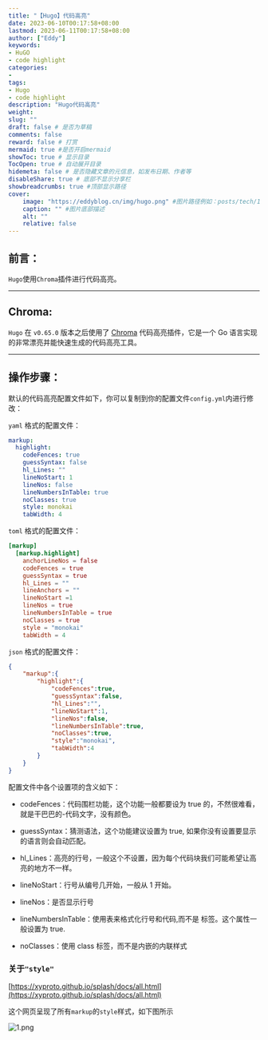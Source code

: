 ```yaml
---
title: "【Hugo】代码高亮"
date: 2023-06-10T00:17:58+08:00
lastmod: 2023-06-11T00:17:58+08:00
author: ["Eddy"]
keywords: 
- HuGO
- code highlight
categories: 
- 
tags: 
- Hugo
- code highlight
description: "Hugo代码高亮"
weight:
slug: ""
draft: false # 是否为草稿
comments: false
reward: false # 打赏
mermaid: true #是否开启mermaid
showToc: true # 显示目录
TocOpen: true # 自动展开目录
hidemeta: false # 是否隐藏文章的元信息，如发布日期、作者等
disableShare: true # 底部不显示分享栏
showbreadcrumbs: true #顶部显示路径
cover:
    image: "https://eddyblog.cn/img/hugo.png" #图片路径例如：posts/tech/123/123.png
    caption: "" #图片底部描述
    alt: ""
    relative: false
---
```

## 前言：

`Hugo`使用`Chroma`插件进行代码高亮。

---

## Chroma:

`Hugo` 在 `v0.65.0` 版本之后使用了 [Chroma](https://github.com/alecthomas/chroma) 代码高亮插件，它是一个 Go 语言实现的非常漂亮并能快速生成的代码高亮工具。

---

## 操作步骤：

默认的代码高亮配置文件如下，你可以复制到你的配置文件`config.yml`内进行修改：

`yaml` 格式的配置文件：

```YAML
markup:
  highlight:
    codeFences: true
    guessSyntax: false
    hl_Lines: ""
    lineNoStart: 1
    lineNos: false
    lineNumbersInTable: true
    noClasses: true
    style: monokai
    tabWidth: 4
```

`toml` 格式的配置文件：

```Toml
[markup]
  [markup.highlight]
    anchorLineNos = false
    codeFences = true
    guessSyntax = true
    hl_Lines = ""
    lineAnchors = ""
    lineNoStart =1
    lineNos = true
    lineNumbersInTable = true
    noClasses = true
    style = "monokai"
    tabWidth = 4
```

`json` 格式的配置文件：

```JSON
{
    "markup":{
        "highlight":{
            "codeFences":true,
            "guessSyntax":false,
            "hl_Lines":"",
            "lineNoStart":1,
            "lineNos":false,
            "lineNumbersInTable":true,
            "noClasses":true,
            "style":"monokai",
            "tabWidth":4
        }
    }
}
```

配置文件中各个设置项的含义如下：

- codeFences：代码围栏功能，这个功能一般都要设为 true 的，不然很难看，就是干巴巴的-代码文字，没有颜色。

- guessSyntax：猜测语法，这个功能建议设置为 true, 如果你没有设置要显示的语言则会自动匹配。

- hl_Lines：高亮的行号，一般这个不设置，因为每个代码块我们可能希望让高亮的地方不一样。

- lineNoStart：行号从编号几开始，一般从 1 开始。

- lineNos：是否显示行号

- lineNumbersInTable：使用表来格式化行号和代码,而不是 标签。这个属性一般设置为 true.

- noClasses：使用 class 标签，而不是内嵌的内联样式

### 关于`"style"`

[https://xyproto.github.io/splash/docs/all.html](https://xyproto.github.io/splash/docs/all.html)

这个网页呈现了所有`markup`的`style`样式，如下图所示

![1.png](https://cdn.jsdelivr.net/gh/EddyCliff/ChartBed/Hugo_Code_highlight/1.png)

